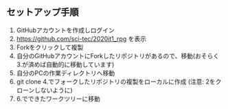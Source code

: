 ## セットアップ手順

1. GitHubアカウントを作成しログイン
2. https://github.com/sci-tec/2020it1_rpg を表示
3. Forkをクリックして複製
4. 自分のGitHubアカウントにForkしたリポジトリがあるので、移動(おそらく3.が済めば自動的に移動しています)
5. 自分のPCの作業ディレクトリへ移動
6. git clone 4.でフォークしたリポジトリの複製をローカルに作成 (注意: 2をクローンしないように)
7. 6.でできたワークツリーに移動
